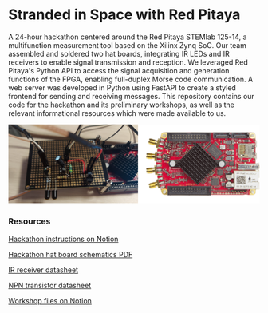 # Stranded in Space with Red Pitaya

A 24-hour hackathon centered around the Red Pitaya STEMlab 125-14,
a multifunction measurement tool based on the Xilinx Zynq SoC.
Our team assembled and soldered two hat boards,
integrating IR LEDs and IR receivers to enable signal transmission and reception.
We leveraged Red Pitaya's Python API
to access the signal acquisition and generation functions of the FPGA,
enabling full-duplex Morse code communication.
A web server was developed in Python using FastAPI
to create a styled frontend for sending and receiving messages.
This repository contains our code for the hackathon and its preliminary workshops,
as well as the relevant informational resources which were made available to us.

![Hat board and Red Pitaya STEMlab 125-14](images/boards.png)

### Resources

[Hackathon instructions on Notion](https://clean-moose-dbb.notion.site/Hackathon-Stranded-in-Space-with-Red-Pitaya-d8953433090949369d376d8645da7aef)

[Hackathon hat board schematics PDF](resources/hackathon-schematic.pdf)

[IR receiver datasheet](resources/datasheets/ir-receiver.pdf)

[NPN transistor datasheet](resources/datasheets/npn-transistor.pdf)

[Workshop files on Notion](https://clean-moose-dbb.notion.site/Stranded-in-Space-with-Red-Pitaya-3ad972255fe94cdcac00e23f79404835)

